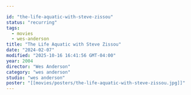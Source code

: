 ```yaml
---

id: "the-life-aquatic-with-steve-zissou"
status: "recurring"
tags:
  - movies
  - wes-anderson
title: "The Life Aquatic with Steve Zissou"
date: "2024-02-07"
modified: "2025-10-16 16:41:56 GMT-04:00"
year: 2004
director: "Wes Anderson"
category: "wes anderson"
studio: "wes anderson"
poster: "[[movies/posters/the-life-aquatic-with-steve-zissou.jpg]]"
---
```

